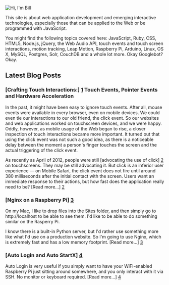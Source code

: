 <section class="intro">

![Hi, I'm Bill](/img/bill-in-brown.png)

<p>
This site is about web application development and emerging interactive technologies, especially those that can be applied to the Web or be programmed with JavaScript.
</p>

<p>
You might find the following topics covered here: JavaScript, Ruby, CSS, HTML5, Node.js, jQuery, the Web Audio API, touch events and touch screen interactions, motion tracking, Leap Motion, Raspberry Pi, Arduino, Linux, OS X, MySQL, Postgres, Solr, CouchDB and a whole lot more.  Okay Googlebot?  Okay.
</p>

</section>

## Latest Blog Posts

### [Crafting Touch Interactions:] [1] Touch Events, Pointer Events and Hardware Acceleration

In the past, it might have been easy to ignore touch events. After all, mouse events were available in every browser, even on mobile devices. We could even tie our interactions to our old friend, the click event. So our websites and web applications worked on touchscreen devices, and we were happy. Oddly, however, as mobile usage of the Web began to rise, a closer inspection of touch interactions became more important. It turned out that using the click event was not such a good idea, as there is a noticeable delay between the moment a person's finger touches the screen and the actual triggering of the click event.

As recently as April of 2012, people were still [advocating the use of click] [2] on touchscreens. They may be still advocating it. But click is an inferior user experience &mdash; on Mobile Safari, the click event does not fire until around 380 milliseconds after the initial contact with the screen. Users want an immediate response to their actions, but how fast does the application really need to be? [Read more...] [2]

[1]: /2012/crafting-touch-interactions
[2]: http://www.lukew.com/ff/entry.asp?1533

### [Nginx on a Raspberry Pi] [3]

On my Mac, I like to drop files into the Sites folder, and then simply go to http://localhost to be able to see them.  I'd like to be able to do something similar on the Rasperry Pi.

I know there is a built-in Python server, but I'd rather use something more like what I'd use on a production website.  So I'm going to use Nginx, which is extremely fast and has a low memory footprint.  [Read more...] [3]

[3]: /2013/nginx-on-a-raspberry-pi

### [Auto Login and Auto StartX] [4]

Auto Login is very useful if you simply want to have your WiFi-enabled Raspberry Pi just sitting around somewhere, and you only interact with it via SSH.  No monitor or keyboard required. [Read more...] [4]

[4]: /2013/auto-login-and-auto-startx